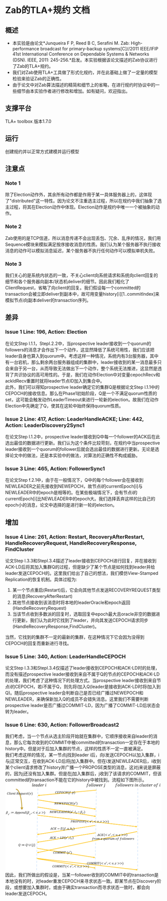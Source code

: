 # Zab的TLA+规约 文档

## 概述
-	本实验是由论文*Junqueira F P, Reed B C, Serafini M. Zab: High-performance broadcast for primary-backup systems[C]//2011 IEEE/IFIP 41st International Conference on Dependable Systems & Networks (DSN). IEEE, 2011: 245-256.*启发。本实验根据该论文描述的Zab协议进行了Zab的TLA+规约。
-	我们对Zab使用TLA+工具做了形式化规约，并在此基础上做了一定量的模型检验来验证Zab的正确性。
-	由于论文中对Zab算法描述的精简和细节上的省略，在进行规约时协议中的一些细节由本实验作者进行修改和增加。如有疑问，欢迎指出。

## 支撑平台
TLA+ toolbox 版本1.7.0

## 运行
创建规约并以正常方式建模并运行模型

## 注意点

### Note 1
除了Election动作外，其余所有动作都是作用于某一具体服务器上的，这体现了"distributed"这一特性。因为论文不注重选主过程，所以在规约中我们抽象了选主过程，将其在Election动作中体现。Election动作是规约中唯一一个被抽象的动作。

### Note 2
Zab使用的是TCP信道，所以消息传递不会出现丢包、冗余、乱序的情况，我们用Sequence模块来模拟满足按序接收消息的性质。我们认为某个服务器不执行接收消息的动作可以模拟消息延迟，某个服务器不执行任何动作可以模拟单机失败。

### Note 3
我们关心的是系统内状态的一致，不关心client向系统请求和系统向client回复的细节和各个服务器向副本/状态机deliver的细节。因此我们粗化了ClientRequest，省略了向client的回复。我们假设每一个committed的transaction会被立即deliver到副本中，故可用变量history[i][1..commitIndex]来模拟节点i向副本deliver的transaction序列。

## 差异

### Issue 1 Line: 196, Action: Election
在论文Step l.1.1，Stepl.2.2中，当prospective leader接收到一个quorum的followers的消息才会作出下一个动作，这显然降低了系统可用性，我们应该把leader自身也算入到quorum中。考虑这样一种情况，系统内有3台服务器，其中有一台宕机，那么剩余两台服务器组成的集群中，leader接收到的某一消息最多只会来自于另一台，从而导致无法做出下一个动作，整个系统无法推进，这显然是违背了共识协议的高可用性的。于是，我们在动作Election中对变量cepochRecv和ackldRecv重置时就将leader节点ID加入到集合中。  
此外，我们可以得知prospective leader确定它的集群Q是根据论文Step l.1.1中的CEPOCH的接收信息。那么在Phase1初始阶段，Q是一个不满足quorum性质的set，这可能会触发动作LeaderTimeout来进行一轮新的election。故我们在动作Election中先确定了Q，使其在这轮中始终保持quorum性质。


### Issue 2 Line: 417, Action: LeaderHandleACKE; Line: 442, Action: LeaderDiscovery2Sync1
在论文Step l.1.2中，prospective leader接收到Q中每一个follower的ACK后在此选出最佳的数据进行更新。我们认为这个条件比较苛刻，在规约中当prospective leader接收到一个quorum的follower后就会选出最佳的数据进行更新。无论是选择论文中的做法，还是本实验中的做法，对算法的正确性不构成威胁。

### Issue 3 Line: 465, Action: FollowerSync1
在论文Step f.2.1中，由于在一般情况下，Q中的每个follower会在接收到NEWLEADER之前先接收到NEWEPOCH，故节点i的currentEpoch[i]与NEWLEADER中的epoch是相等的。在某些极端情况下，会有节点i的currentEpoch[i]比NEWLEADER中的epoch大。我们选择丢弃这样的比自己的epoch小的消息，论文中选择的是进行新一轮的election。


## 增加

### Issue 4 Line: 261, Action: Restart, RecoveryAfterRestart, HandleRecoveryRequest, HandleRecoveryResponse, FindCluster
论文Step l.3.3和Stepl.3.4描述了leader接收到CEPOCH进行回复，并在接收到ACK-LD后将其加入集群Q的过程，但是缺少了某个节点是如何找到leader并给leader发送CEPOCH的。这里我们给出了自己的想法，我们模仿View-Stamped Replication的恢复机制。具体过程为:  
1.	某一个节点重启(Restart)后，它会向其他节点发送RECOVERYREQUEST类型的消息(RecoveryAfterRestart)	  
2.	其他节点接收到该消息时将本地的leaderOracle和epoch返回(HandleRecoveryRequest)  
3.	当该节点收到多数派的回复时，选取回复中epoch最大且oracle非空的数据进行更新，我们认为此时它找到了leader，并向其发送CEPOCH请求同步(HandleRecoveryResponse,FindCluster)。  

当然，它找到的集群不一定的最新的集群，在这种情况下它会因为没得到CEPOCH的回复而重新进行寻找。

### Issue 5 Line: 340, Action: LeaderHandleCEPOCH
论文Step l.3.3和Stepl.3.4仅描述了leader接收到CEPOCH和ACK-LD时的处理，而没有描述prospective leader接收到来自不属于Q的节点的CEPOCH和ACK-LD的处理，我们考虑了这种情况下的处理方式。当prospective leader接收到来自节点i的CEPOCH，若i不属于Q，则先将i加入Q(leader是接收到ACK-LD时将i加入到Q)。随后prospective leader会判断自己是否已经广播过NEWEPOCH和NEWLEADER，来确保新加入Q的成员不会错失消息。这里我们不需要判断prospective leader是否广播过COMMIT-LD，因为广播了COMMIT-LD后状态会转为leader。

### Issue 6 Line: 630, Action: FollowerBroadcast2
我们考虑，当一个节点从选主阶段开始就在集群中，它顺序接收来自leader的消息，那么它每次收到的COMMIT中被committed的transaction一定存在于本地的history中。但是对于后加入集群的节点，这样的性质不一定一直被满足。  
我们考虑这样的情况，某一节点j找到leader i后，向i发送CEPOCH以加入集群，i与j正常交互，在收到ACK-LD后将j加入集群中。但在i发送NEWLEADER后，i收到某个client请求修改了history并广播一个PROPOSE类型的消息，这对j来说是屏蔽的，因为j还没有加入集群。但是在j加入集群后，j收到了该请求的COMMIT，但该committed的transaction不能在它的history中被找到。流程如下图所示。
![pic recovery](picture/pic_recovery.PNG)  
因此，我们所做出的假设是，当某一follower收到的COMMIT中的transaction是本地没有的时，对leader重发CEPOCH来寻求状态一致。即某节点在Discovery阶段，或想要加入集群时，或由于确实transaction而寻求状态一致时，都会向leader发送CEPOCH。